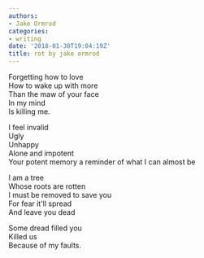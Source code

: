 ```yaml
---
authors:
- Jake Ormrod
categories:
- writing
date: '2018-01-30T19:04:19Z'
title: rot by jake ormrod
---
```

Forgetting how to love<br>
How to wake up with more<br>
Than the maw of your face<br>
In my mind<br>
Is killing me.<br>

I feel invalid<br>
Ugly<br>
Unhappy<br>
Alone and impotent<br>
Your potent memory a reminder of what I can almost be<br>

I am a tree<br>
Whose roots are rotten<br>
I must be removed to save you<br>
For fear it'll spread<br>
And leave you dead<br>

Some dread filled you<br>
Killed us<br>
Because of my faults.<br>